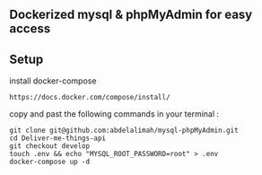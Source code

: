 ## Dockerized mysql & phpMyAdmin for easy access

## Setup

<dl>
  <dt>install docker-compose</dt>

    https://docs.docker.com/compose/install/
       
  <dt>copy and past the following commands in your terminal :</dt>

    git clone git@github.com:abdelalimah/mysql-phpMyAdmin.git
    cd Deliver-me-things-api
    git checkout develop
    touch .env && echo "MYSQL_ROOT_PASSWORD=root" > .env
    docker-compose up -d

</dl>
